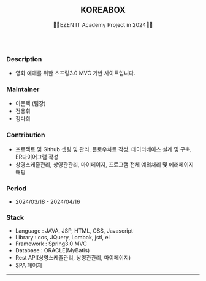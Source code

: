 <h2 align="center">KOREABOX</h2>
<p align="center">
  🙍‍♂️EZEN IT Academy Project in 2024🙍‍♀️
</p>
<br><br>


### Description
* 영화 예매를 위한 스프링3.0 MVC 기반 사이트입니다.

### Maintainer
* 이준택  (팀장)
* 전용휘 
* 정다희 

### Contribution
* 프로젝트 및 Github 셋팅 및 관리, 플로우차트 작성, 데이터베이스 설계 및 구축, ER다이어그램 작성
* 상영스케줄관리, 상영관관리, 마이페이지, 프로그램 전체 예외처리 및 에러페이지 매핑

### Period
* 2024/03/18 - 2024/04/16

### Stack
* Language : JAVA, JSP, HTML, CSS, Javascript
* Library : cos, JQuery, Lombok, jstl, el
* Framework : Spring3.0 MVC
* Database : ORACLE(MyBatis)
* Rest API(상영스케줄관리, 상영관관리, 마이페이지)
* SPA 페이지 

***
